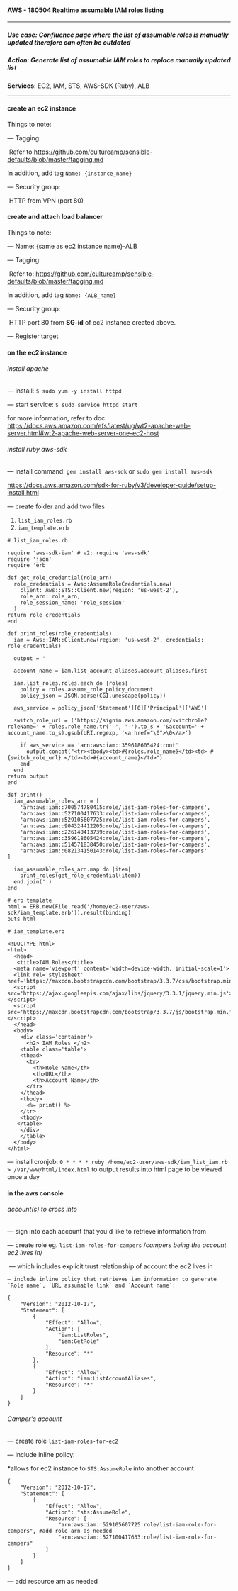 

#### AWS - 180504 Realtime assumable IAM roles listing

------

##### Use case: Confluence page where the list of assumable roles is manually updated therefore can often be outdated

##### Action: Generate list of assumable IAM roles  to replace manually updated list

**Services**: EC2, IAM, STS, AWS-SDK (Ruby), ALB

------

#### create an ec2 instance

Things to note: 

— Tagging: 

​      Refer to https://github.com/cultureamp/sensible-defaults/blob/master/tagging.md

In addition, add tag `Name: {instance_name}`

— Security group: 

​      HTTP from VPN (port 80)

#### create and attach load balancer

Things to note: 

— Name: {same as ec2 instance name}-ALB

— Tagging:

​	Refer to: https://github.com/cultureamp/sensible-defaults/blob/master/tagging.md

In addition, add tag `Name: {ALB_name}`

— Security group: 

​      HTTP port 80 from **SG-id** of ec2 instance created above.

— Register target

#### on the ec2 instance

###### install apache

— install: `$ sudo yum -y install httpd`

— start service: `$ sudo service httpd start`

  for more information, refer to doc: https://docs.aws.amazon.com/efs/latest/ug/wt2-apache-web-server.html#wt2-apache-web-server-one-ec2-host

###### install ruby aws-sdk

— install command: `gem install aws-sdk` or `sudo gem install aws-sdk`

  https://docs.aws.amazon.com/sdk-for-ruby/v3/developer-guide/setup-install.html

— create folder and add two files 

1.   `list_iam_roles.rb`
2.   `iam_template.erb`

```
# list_iam_roles.rb

require 'aws-sdk-iam' # v2: require 'aws-sdk'
require 'json'
require 'erb'

def get_role_credential(role_arn)
  role_credentials = Aws::AssumeRoleCredentials.new(
    client: Aws::STS::Client.new(region: 'us-west-2'),
    role_arn: role_arn,
    role_session_name: 'role_session'
  )
return role_credentials
end

def print_roles(role_credentials)
  iam = Aws::IAM::Client.new(region: 'us-west-2', credentials: role_credentials)

  output = ''

  account_name = iam.list_account_aliases.account_aliases.first

  iam.list_roles.roles.each do |roles|
    policy = roles.assume_role_policy_document
    policy_json = JSON.parse(CGI.unescape(policy))

  aws_service = policy_json['Statement'][0]['Principal']['AWS']

  switch_role_url = ('https://signin.aws.amazon.com/switchrole?roleName=' + roles.role_name.tr(' ', '-').to_s + '&account=' + account_name.to_s).gsub(URI.regexp, '<a href="\0">\0</a>')

    if aws_service == 'arn:aws:iam::359618605424:root'
      output.concat("<tr><tbody><td>#{roles.role_name}</td><td> #{switch_role_url} </td><td>#{account_name}</td>")
    end
  end
return output
end

def print()
  iam_assumable_roles_arn = [
    'arn:aws:iam::700574780415:role/list-iam-roles-for-campers',
    'arn:aws:iam::527100417633:role/list-iam-roles-for-campers',
    'arn:aws:iam::529105607725:role/list-iam-roles-for-campers',
    'arn:aws:iam::904324412205:role/list-iam-roles-for-campers',
    'arn:aws:iam::226140413739:role/list-iam-roles-for-campers',
    'arn:aws:iam::359618605424:role/list-iam-roles-for-campers',
    'arn:aws:iam::514571838450:role/list-iam-roles-for-campers',
    'arn:aws:iam::082134150143:role/list-iam-roles-for-campers'
]

  iam_assumable_roles_arn.map do |item|
    print_roles(get_role_credential(item))
  end.join('')
end

# erb template
html = ERB.new(File.read('/home/ec2-user/aws-sdk/iam_template.erb')).result(binding)
puts html
```

```
# iam_template.erb

<!DOCTYPE html>
<html>
  <head>
   <title>IAM Roles</title>
  <meta name='viewport' content='width=device-width, initial-scale=1'>
  <link rel='stylesheet' href='https://maxcdn.bootstrapcdn.com/bootstrap/3.3.7/css/bootstrap.min.css'>
  <script src='https://ajax.googleapis.com/ajax/libs/jquery/3.3.1/jquery.min.js'></script>
  <script src='https://maxcdn.bootstrapcdn.com/bootstrap/3.3.7/js/bootstrap.min.js'></script>
  </head>
  <body>
    <div class='container'>
      <h2> IAM Roles </h2>
    <table class='table'>
    <thead>
      <tr>
        <th>Role Name</th>
        <th>URL</th>
        <th>Account Name</th>
      </tr>
    </thead>
    <tbody>
      <%= print() %>
    </tr>
    <tbody>
   </table>
    </div>
    </table>
  </body>
</html>
```

— install cronjob: `0 * * * * ruby /home/ec2-user/aws-sdk/iam_list_iam.rb > /var/www/html/index.html` to output results into html page to be viewed once a day

#### in the aws console

###### account(s) to cross into

— sign into each account that you'd like to retrieve information from

— create role eg. `list-iam-roles-for-campers` /*campers being the account ec2 lives in*/

​	— which includes explicit trust relationship of account the ec2 lives in

 	— include inline policy that retrieves iam information to generate `Role name`, `URL assumable link` and `Account name`:

```
{
    "Version": "2012-10-17",
    "Statement": [
        {
            "Effect": "Allow",
            "Action": [
                "iam:ListRoles",
                "iam:GetRole"
            ],
            "Resource": "*"
        },
        {
            "Effect": "Allow",
            "Action": "iam:ListAccountAliases",
            "Resource": "*"
        }
    ]
}
```

###### Camper's account

— create role `list-iam-roles-for-ec2`

— include inline policy: 

*allows for ec2 instance to `STS:AssumeRole` into another account

```
{
	"Version": "2012-10-17",
    "Statement": [
        {
            "Effect": "Allow",
            "Action": "sts:AssumeRole",
            "Resource": [
            	"arn:aws:iam::529105607725:role/list-iam-role-for-campers", #add role arn as needed
            	"arn:aws:iam::527100417633:role/list-iam-role-for-campers" 
            ]
        }
    ]
}
```

 — add resource arn as needed

